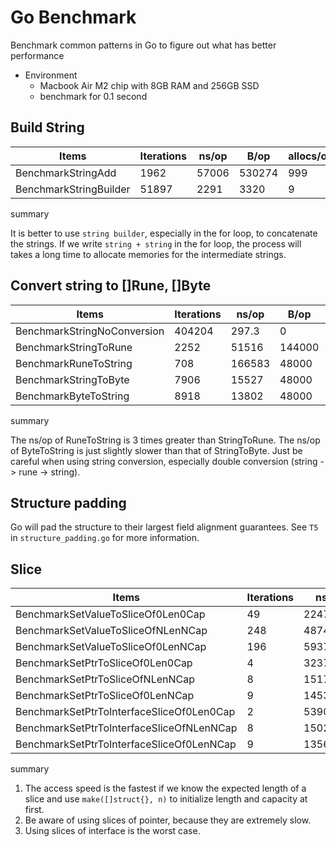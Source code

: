 # Go Benchmark

Benchmark common patterns in Go to figure out what has better performance

- Environment
  - Macbook Air M2 chip with 8GB RAM and 256GB SSD
  - benchmark for 0.1 second

## Build String

| Items  | Iterations | ns/op | B/op | allocs/op |
| ------------- | ------------- | ------------- | ------------- | ------------- |
| BenchmarkStringAdd | 1962 | 57006 | 530274 | 999 |
| BenchmarkStringBuilder | 51897 | 2291 | 3320 | 9 |

summary

It is better to use `string builder`, especially in the for loop, to concatenate the strings. If we write `string + string` in the for loop, the process will takes a long time to  allocate memories for the intermediate strings.

## Convert string to []Rune, []Byte

| Items  | Iterations | ns/op | B/op | allocs/op |
| ------------- | ------------- | ------------- | ------------- | ------------- |
| BenchmarkStringNoConversion | 404204 | 297.3 | 0 | 0 |
| BenchmarkStringToRune | 2252 | 51516 | 144000 | 1000 |
| BenchmarkRuneToString | 708 | 166583 | 48000 | 1000 |
| BenchmarkStringToByte | 7906 | 15527 | 48000 | 1000 |
| BenchmarkByteToString | 8918 | 13802 | 48000 | 1000 |

summary

The ns/op of RuneToString is 3 times greater than StringToRune. The ns/op of ByteToString is just slightly slower than that of StringToByte. Just be careful when using string conversion, especially double conversion (string -> rune -> string).

## Structure padding

Go will pad the structure to their largest field alignment guarantees. See `T5` in `structure_padding.go` for more information.

## Slice

| Items  | Iterations | ns/op | B/op | allocs/op |
| ------------- | ------------- | ------------- | ------------- | ------------- |
| BenchmarkSetValueToSliceOf0Len0Cap        | 49  | 2247754 | 41678080 | 38 |
| BenchmarkSetValueToSliceOfNLenNCap        | 248 | 487447 | 8003584 | 1 |
| BenchmarkSetValueToSliceOf0LenNCap        | 196 | 593774 | 8003584 | 1 |
| BenchmarkSetPtrToSliceOf0Len0Cap          | 4 | 32370386 | 49678092 | 1000038 |
| BenchmarkSetPtrToSliceOfNLenNCap          | 8 | 15173344 | 16003590 | 1000001 |
| BenchmarkSetPtrToSliceOf0LenNCap          | 9 | 14534449 | 16003587 | 1000001 |
| BenchmarkSetPtrToInterfaceSliceOf0Len0Cap | 2 | 53907958 | 96036600 | 1000039 |
| BenchmarkSetPtrToInterfaceSliceOfNLenNCap | 8 | 15025208 | 24007170 | 1000001 |
| BenchmarkSetPtrToInterfaceSliceOf0LenNCap | 9 | 13565810 | 24007173 | 1000001 |

summary

1. The access speed is the fastest if we know the expected length of a slice and use `make([]struct{}, n)` to initialize length and capacity at first.
2. Be aware of using slices of pointer, because they are extremely slow.
3. Using slices of interface is the worst case.
